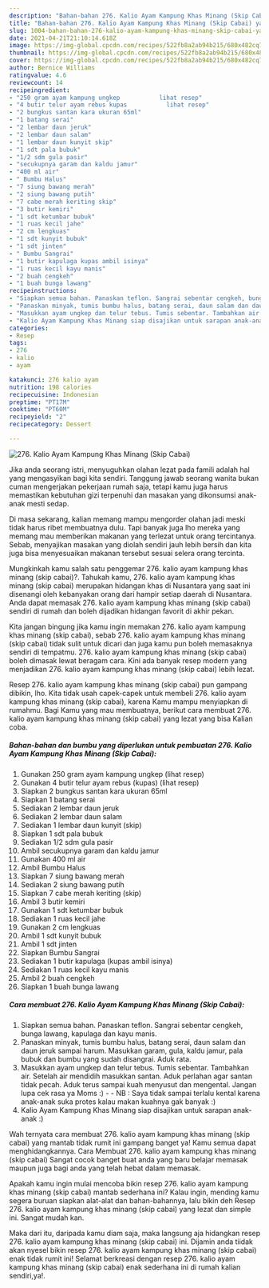 ```yaml
---
description: "Bahan-bahan 276. Kalio Ayam Kampung Khas Minang (Skip Cabai) yang nikmat Untuk Jualan"
title: "Bahan-bahan 276. Kalio Ayam Kampung Khas Minang (Skip Cabai) yang nikmat Untuk Jualan"
slug: 1004-bahan-bahan-276-kalio-ayam-kampung-khas-minang-skip-cabai-yang-nikmat-untuk-jualan
date: 2021-04-21T21:10:14.618Z
image: https://img-global.cpcdn.com/recipes/522fb8a2ab94b215/680x482cq70/276-kalio-ayam-kampung-khas-minang-skip-cabai-foto-resep-utama.jpg
thumbnail: https://img-global.cpcdn.com/recipes/522fb8a2ab94b215/680x482cq70/276-kalio-ayam-kampung-khas-minang-skip-cabai-foto-resep-utama.jpg
cover: https://img-global.cpcdn.com/recipes/522fb8a2ab94b215/680x482cq70/276-kalio-ayam-kampung-khas-minang-skip-cabai-foto-resep-utama.jpg
author: Bernice Williams
ratingvalue: 4.6
reviewcount: 14
recipeingredient:
- "250 gram ayam kampung ungkep           lihat resep"
- "4 butir telur ayam rebus kupas           lihat resep"
- "2 bungkus santan kara ukuran 65ml"
- "1 batang serai"
- "2 lembar daun jeruk"
- "2 lembar daun salam"
- "1 lembar daun kunyit skip"
- "1 sdt pala bubuk"
- "1/2 sdm gula pasir"
- "secukupnya garam dan kaldu jamur"
- "400 ml air"
- " Bumbu Halus"
- "7 siung bawang merah"
- "2 siung bawang putih"
- "7 cabe merah keriting skip"
- "3 butir kemiri"
- "1 sdt ketumbar bubuk"
- "1 ruas kecil jahe"
- "2 cm lengkuas"
- "1 sdt kunyit bubuk"
- "1 sdt jinten"
- " Bumbu Sangrai"
- "1 butir kapulaga kupas ambil isinya"
- "1 ruas kecil kayu manis"
- "2 buah cengkeh"
- "1 buah bunga lawang"
recipeinstructions:
- "Siapkan semua bahan. Panaskan teflon. Sangrai sebentar cengkeh, bunga lawang, kapulaga dan kayu manis."
- "Panaskan minyak, tumis bumbu halus, batang serai, daun salam dan daun jeruk sampai harum. Masukkan garam, gula, kaldu jamur, pala bubuk dan bumbu yang sudah disangrai. Aduk rata."
- "Masukkan ayam ungkep dan telur tebus. Tumis sebentar. Tambahkan air. Setelah air mendidih masukkan santan. Aduk perlahan agar santan tidak pecah. Aduk terus sampai kuah menyusut dan mengental. Jangan lupa cek rasa ya Moms :)  NB : Saya tidak sampai terlalu kental karena anak-anak suka protes kalau makan kuahnya gak banyak :)"
- "Kalio Ayam Kampung Khas Minang siap disajikan untuk sarapan anak-anak :)"
categories:
- Resep
tags:
- 276
- kalio
- ayam

katakunci: 276 kalio ayam 
nutrition: 198 calories
recipecuisine: Indonesian
preptime: "PT17M"
cooktime: "PT60M"
recipeyield: "2"
recipecategory: Dessert

---
```



![276. Kalio Ayam Kampung Khas Minang (Skip Cabai)](https://img-global.cpcdn.com/recipes/522fb8a2ab94b215/680x482cq70/276-kalio-ayam-kampung-khas-minang-skip-cabai-foto-resep-utama.jpg)

Jika anda seorang istri, menyuguhkan olahan lezat pada famili adalah hal yang mengasyikan bagi kita sendiri. Tanggung jawab seorang  wanita bukan cuman mengerjakan pekerjaan rumah saja, tetapi kamu juga harus memastikan kebutuhan gizi terpenuhi dan masakan yang dikonsumsi anak-anak mesti sedap.

Di masa  sekarang, kalian memang mampu mengorder olahan jadi meski tidak harus ribet membuatnya dulu. Tapi banyak juga lho mereka yang memang mau memberikan makanan yang terlezat untuk orang tercintanya. Sebab, menyajikan masakan yang diolah sendiri jauh lebih bersih dan kita juga bisa menyesuaikan makanan tersebut sesuai selera orang tercinta. 



Mungkinkah kamu salah satu penggemar 276. kalio ayam kampung khas minang (skip cabai)?. Tahukah kamu, 276. kalio ayam kampung khas minang (skip cabai) merupakan hidangan khas di Nusantara yang saat ini disenangi oleh kebanyakan orang dari hampir setiap daerah di Nusantara. Anda dapat memasak 276. kalio ayam kampung khas minang (skip cabai) sendiri di rumah dan boleh dijadikan hidangan favorit di akhir pekan.

Kita jangan bingung jika kamu ingin memakan 276. kalio ayam kampung khas minang (skip cabai), sebab 276. kalio ayam kampung khas minang (skip cabai) tidak sulit untuk dicari dan juga kamu pun boleh memasaknya sendiri di tempatmu. 276. kalio ayam kampung khas minang (skip cabai) boleh dimasak lewat beragam cara. Kini ada banyak resep modern yang menjadikan 276. kalio ayam kampung khas minang (skip cabai) lebih lezat.

Resep 276. kalio ayam kampung khas minang (skip cabai) pun gampang dibikin, lho. Kita tidak usah capek-capek untuk membeli 276. kalio ayam kampung khas minang (skip cabai), karena Kamu mampu menyiapkan di rumahmu. Bagi Kamu yang mau membuatnya, berikut cara membuat 276. kalio ayam kampung khas minang (skip cabai) yang lezat yang bisa Kalian coba.

<!--inarticleads1-->

##### Bahan-bahan dan bumbu yang diperlukan untuk pembuatan 276. Kalio Ayam Kampung Khas Minang (Skip Cabai):

1. Gunakan 250 gram ayam kampung ungkep           (lihat resep)
1. Gunakan 4 butir telur ayam rebus (kupas)           (lihat resep)
1. Siapkan 2 bungkus santan kara ukuran 65ml
1. Siapkan 1 batang serai
1. Sediakan 2 lembar daun jeruk
1. Sediakan 2 lembar daun salam
1. Sediakan 1 lembar daun kunyit (skip)
1. Siapkan 1 sdt pala bubuk
1. Sediakan 1/2 sdm gula pasir
1. Ambil secukupnya garam dan kaldu jamur
1. Gunakan 400 ml air
1. Ambil  Bumbu Halus
1. Siapkan 7 siung bawang merah
1. Sediakan 2 siung bawang putih
1. Siapkan 7 cabe merah keriting (skip)
1. Ambil 3 butir kemiri
1. Gunakan 1 sdt ketumbar bubuk
1. Sediakan 1 ruas kecil jahe
1. Gunakan 2 cm lengkuas
1. Ambil 1 sdt kunyit bubuk
1. Ambil 1 sdt jinten
1. Siapkan  Bumbu Sangrai
1. Sediakan 1 butir kapulaga (kupas ambil isinya)
1. Sediakan 1 ruas kecil kayu manis
1. Ambil 2 buah cengkeh
1. Siapkan 1 buah bunga lawang




<!--inarticleads2-->

##### Cara membuat 276. Kalio Ayam Kampung Khas Minang (Skip Cabai):

1. Siapkan semua bahan. Panaskan teflon. Sangrai sebentar cengkeh, bunga lawang, kapulaga dan kayu manis.
1. Panaskan minyak, tumis bumbu halus, batang serai, daun salam dan daun jeruk sampai harum. Masukkan garam, gula, kaldu jamur, pala bubuk dan bumbu yang sudah disangrai. Aduk rata.
1. Masukkan ayam ungkep dan telur tebus. Tumis sebentar. Tambahkan air. Setelah air mendidih masukkan santan. Aduk perlahan agar santan tidak pecah. Aduk terus sampai kuah menyusut dan mengental. Jangan lupa cek rasa ya Moms :) -  - NB : Saya tidak sampai terlalu kental karena anak-anak suka protes kalau makan kuahnya gak banyak :)
1. Kalio Ayam Kampung Khas Minang siap disajikan untuk sarapan anak-anak :)




Wah ternyata cara membuat 276. kalio ayam kampung khas minang (skip cabai) yang mantab tidak rumit ini gampang banget ya! Kamu semua dapat menghidangkannya. Cara Membuat 276. kalio ayam kampung khas minang (skip cabai) Sangat cocok banget buat anda yang baru belajar memasak maupun juga bagi anda yang telah hebat dalam memasak.

Apakah kamu ingin mulai mencoba bikin resep 276. kalio ayam kampung khas minang (skip cabai) mantab sederhana ini? Kalau ingin, mending kamu segera buruan siapkan alat-alat dan bahan-bahannya, lalu bikin deh Resep 276. kalio ayam kampung khas minang (skip cabai) yang lezat dan simple ini. Sangat mudah kan. 

Maka dari itu, daripada kamu diam saja, maka langsung aja hidangkan resep 276. kalio ayam kampung khas minang (skip cabai) ini. Dijamin anda tiidak akan nyesel bikin resep 276. kalio ayam kampung khas minang (skip cabai) enak tidak rumit ini! Selamat berkreasi dengan resep 276. kalio ayam kampung khas minang (skip cabai) enak sederhana ini di rumah kalian sendiri,ya!.

